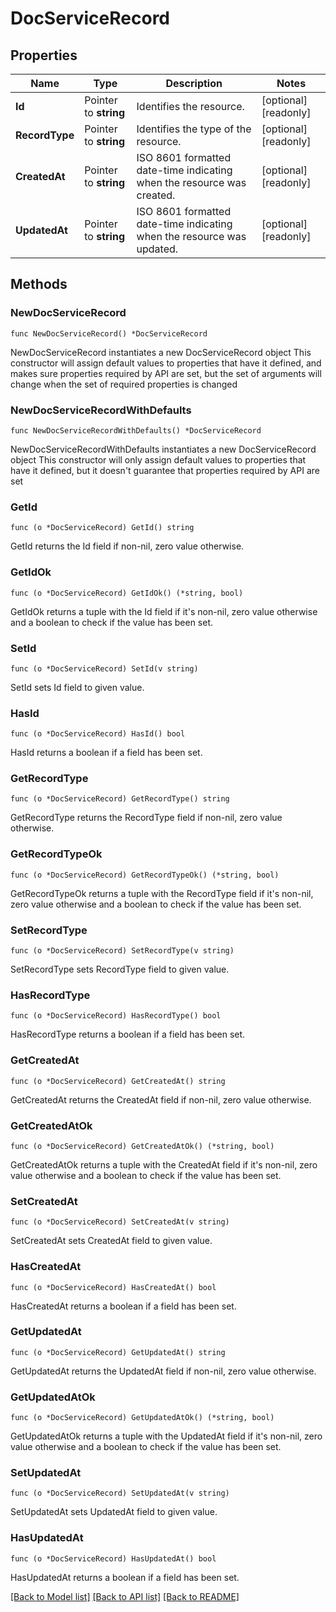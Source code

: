 # DocServiceRecord

## Properties

Name | Type | Description | Notes
------------ | ------------- | ------------- | -------------
**Id** | Pointer to **string** | Identifies the resource. | [optional] [readonly] 
**RecordType** | Pointer to **string** | Identifies the type of the resource. | [optional] [readonly] 
**CreatedAt** | Pointer to **string** | ISO 8601 formatted date-time indicating when the resource was created. | [optional] [readonly] 
**UpdatedAt** | Pointer to **string** | ISO 8601 formatted date-time indicating when the resource was updated. | [optional] [readonly] 

## Methods

### NewDocServiceRecord

`func NewDocServiceRecord() *DocServiceRecord`

NewDocServiceRecord instantiates a new DocServiceRecord object
This constructor will assign default values to properties that have it defined,
and makes sure properties required by API are set, but the set of arguments
will change when the set of required properties is changed

### NewDocServiceRecordWithDefaults

`func NewDocServiceRecordWithDefaults() *DocServiceRecord`

NewDocServiceRecordWithDefaults instantiates a new DocServiceRecord object
This constructor will only assign default values to properties that have it defined,
but it doesn't guarantee that properties required by API are set

### GetId

`func (o *DocServiceRecord) GetId() string`

GetId returns the Id field if non-nil, zero value otherwise.

### GetIdOk

`func (o *DocServiceRecord) GetIdOk() (*string, bool)`

GetIdOk returns a tuple with the Id field if it's non-nil, zero value otherwise
and a boolean to check if the value has been set.

### SetId

`func (o *DocServiceRecord) SetId(v string)`

SetId sets Id field to given value.

### HasId

`func (o *DocServiceRecord) HasId() bool`

HasId returns a boolean if a field has been set.

### GetRecordType

`func (o *DocServiceRecord) GetRecordType() string`

GetRecordType returns the RecordType field if non-nil, zero value otherwise.

### GetRecordTypeOk

`func (o *DocServiceRecord) GetRecordTypeOk() (*string, bool)`

GetRecordTypeOk returns a tuple with the RecordType field if it's non-nil, zero value otherwise
and a boolean to check if the value has been set.

### SetRecordType

`func (o *DocServiceRecord) SetRecordType(v string)`

SetRecordType sets RecordType field to given value.

### HasRecordType

`func (o *DocServiceRecord) HasRecordType() bool`

HasRecordType returns a boolean if a field has been set.

### GetCreatedAt

`func (o *DocServiceRecord) GetCreatedAt() string`

GetCreatedAt returns the CreatedAt field if non-nil, zero value otherwise.

### GetCreatedAtOk

`func (o *DocServiceRecord) GetCreatedAtOk() (*string, bool)`

GetCreatedAtOk returns a tuple with the CreatedAt field if it's non-nil, zero value otherwise
and a boolean to check if the value has been set.

### SetCreatedAt

`func (o *DocServiceRecord) SetCreatedAt(v string)`

SetCreatedAt sets CreatedAt field to given value.

### HasCreatedAt

`func (o *DocServiceRecord) HasCreatedAt() bool`

HasCreatedAt returns a boolean if a field has been set.

### GetUpdatedAt

`func (o *DocServiceRecord) GetUpdatedAt() string`

GetUpdatedAt returns the UpdatedAt field if non-nil, zero value otherwise.

### GetUpdatedAtOk

`func (o *DocServiceRecord) GetUpdatedAtOk() (*string, bool)`

GetUpdatedAtOk returns a tuple with the UpdatedAt field if it's non-nil, zero value otherwise
and a boolean to check if the value has been set.

### SetUpdatedAt

`func (o *DocServiceRecord) SetUpdatedAt(v string)`

SetUpdatedAt sets UpdatedAt field to given value.

### HasUpdatedAt

`func (o *DocServiceRecord) HasUpdatedAt() bool`

HasUpdatedAt returns a boolean if a field has been set.


[[Back to Model list]](../README.md#documentation-for-models) [[Back to API list]](../README.md#documentation-for-api-endpoints) [[Back to README]](../README.md)


